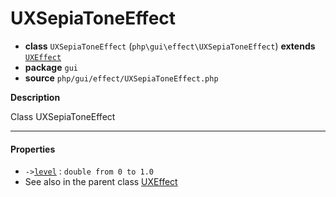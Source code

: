 # UXSepiaToneEffect

- **class** `UXSepiaToneEffect` (`php\gui\effect\UXSepiaToneEffect`) **extends** [`UXEffect`](https://github.com/jphp-compiler/jphp/blob/master/exts/jphp-gui-ext/api-docs/classes/php/gui/effect/UXEffect.md)
- **package** `gui`
- **source** `php/gui/effect/UXSepiaToneEffect.php`

**Description**

Class UXSepiaToneEffect

---

#### Properties

- `->`[`level`](#prop-level) : `double from 0 to 1.0`
- See also in the parent class [UXEffect](https://github.com/jphp-compiler/jphp/blob/master/exts/jphp-gui-ext/api-docs/classes/php/gui/effect/UXEffect.md)